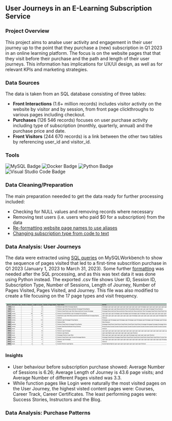 ## User Journeys in an E-Learning Subscription Service

### Project Overview
This project aims to analse user activity and engagement in their user journey up to the point that they purchase a (new) subscription in Q1 2023 in an online learning platform. The focus is on the website pages that that they visit before their purchase and the path and length of their user journeys. This information has implications for UX/UI design, as well as for relevant KPIs and marketing strategies.

### Data Sources
The data is taken from an SQL database consisting of three tables: 
* __Front Interactions__ (1.6+ million records) includes visitor activity on the website by visitor and by session, from front page clickthroughs to various pages including checkout.
* __Purchases__ (126 546 records) focuses on user purchase activity including type of subscription (monthly, quarterly, annual) and the purchase price and date.
* __Front Visitors__ (244 670 records) is a link between the other two tables by referencing user_id and visitor_id.
 
### Tools

![MySQL Badge](https://img.shields.io/badge/MySQL-4479A1?logo=mysql&logoColor=fff&style=flat)
![Docker Badge](https://img.shields.io/badge/Docker-2496ED?logo=docker&logoColor=fff&style=flat)
![Python Badge](https://img.shields.io/badge/Python-3776AB?logo=python&logoColor=fff&style=flat)
![Visual Studio Code Badge](https://img.shields.io/badge/Visual%20Studio%20Code-007ACC?logo=visualstudiocode&logoColor=fff&style=flat)

### Data Cleaning/Preparation
The main preparation neeeded to get the data ready for further processing included:
* Checking for NULL values and removing records where necessary
* Removing test users (i.e. users who paid $0 for a subscription) from the data
* [Re-formatting website page names to use aliases](pre-processing/url_to_alias.sql)
* [Changing subscription type from code to text](pre-processing/reformat_purchase_type.sql)


### Data Analysis: User Journeys
The data were extracted using [SQL queries](user_journey_analysis/user_journey_by_quarter.sql) on MySQLWorkbench to show the sequence of pages visited that led to a first-time subscrition purchase in Q1 2023 (January 1, 2023 to March 31, 2023). Some further [formatting](data_formatting/formatting.py) was needed after the SQL processing, and as this was text data it was done using Python instead. The exported .csv file shows User ID, Session ID, Subscription Type, Number of Sessions, Length of Journey, Number of Pages Visited, Pages Visited, and Journey. This file was also modified to create a file focusing on the 17 page types and visit frequency.


<img src="src/user_journey_file.png?raw=true"/>

#### Insights

* User behaviour before subscription purchase showed: Average Number of Sessions is 6.26; Average Length of Journey is 43.6 page visits; and Average Number of different Pages visited was 3.3.
* While function pages like Login were naturally the most visited pages on the User Journey, the highest visted content pages were: Courses, Career Track, Career Certificates. The least performing pages were: Success Stories, Instructors and the Blog. 


### Data Analysis: Purchase Patterns
